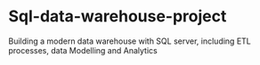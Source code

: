 # Sql-data-warehouse-project
Building a modern data warehouse with SQL server, including ETL processes, data Modelling and Analytics
